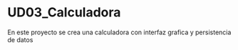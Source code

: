 # UD03_Calculadora
En este proyecto se crea una calculadora con interfaz grafica y persistencia de datos
